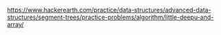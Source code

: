 https://www.hackerearth.com/practice/data-structures/advanced-data-structures/segment-trees/practice-problems/algorithm/little-deepu-and-array/